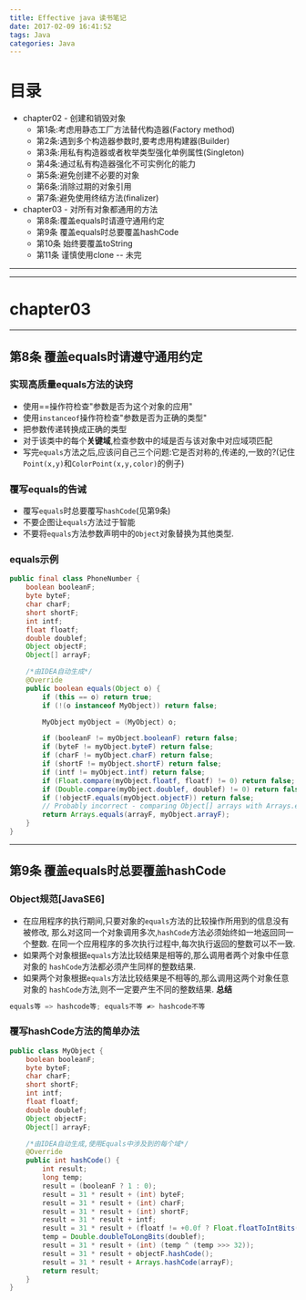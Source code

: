 ```yaml
---
title: Effective java 读书笔记
date: 2017-02-09 16:41:52
tags: Java
categories: Java
---
```


# 目录
* chapter02 -  创建和销毁对象
    * 第1条:考虑用静态工厂方法替代构造器(Factory method)
    * 第2条:遇到多个构造器参数时,要考虑用构建器(Builder)
    * 第3条:用私有构造器或者枚举类型强化单例属性(Singleton)
    * 第4条:通过私有构造器强化不可实例化的能力
    * 第5条:避免创建不必要的对象
    * 第6条:消除过期的对象引用
    * 第7条:避免使用终结方法(finalizer)
* chapter03 - 对所有对象都通用的方法
    * 第8条:覆盖equals时请遵守通用约定
    * 第9条 覆盖equals时总要覆盖hashCode
    * 第10条 始终要覆盖toString
    * 第11条 谨慎使用clone -- 未完
***
***
# chapter03
***
## 第8条 覆盖equals时请遵守通用约定

### 实现高质量equals方法的诀窍
* 使用==操作符检查"参数是否为这个对象的应用"
* 使用`instanceof`操作符检查"参数是否为正确的类型"
* 把参数传递转换成正确的类型
* 对于该类中的每个**关键域**,检查参数中的域是否与该对象中对应域项匹配
* 写完`equals`方法之后,应该问自己三个问题:它是否对称的,传递的,一致的?(记住`Point(x,y)`和`ColorPoint(x,y,color)`的例子)

### 覆写equals的告诫
* 覆写`equals`时总要覆写`hashCode`(见第9条)
* 不要企图让`equals`方法过于智能
* 不要将`equals`方法参数声明中的`Object`对象替换为其他类型.

### equals示例
```java
public final class PhoneNumber {
    boolean booleanF;
    byte byteF;
    char charF;
    short shortF;
    int intf;
    float floatf;
    double doublef;
    Object objectF;
    Object[] arrayF;

    /*由IDEA自动生成*/
    @Override
    public boolean equals(Object o) {
        if (this == o) return true;
        if (!(o instanceof MyObject)) return false;

        MyObject myObject = (MyObject) o;

        if (booleanF != myObject.booleanF) return false;
        if (byteF != myObject.byteF) return false;
        if (charF != myObject.charF) return false;
        if (shortF != myObject.shortF) return false;
        if (intf != myObject.intf) return false;
        if (Float.compare(myObject.floatf, floatf) != 0) return false;
        if (Double.compare(myObject.doublef, doublef) != 0) return false;
        if (!objectF.equals(myObject.objectF)) return false;
        // Probably incorrect - comparing Object[] arrays with Arrays.equals
        return Arrays.equals(arrayF, myObject.arrayF);
    }
}
```

***
## 第9条 覆盖equals时总要覆盖hashCode

### Object规范[JavaSE6]
* 在应用程序的执行期间,只要对象的`equals`方法的比较操作所用到的信息没有被修改,
那么对这同一个对象调用多次,`hashCode`方法必须始终如一地返回同一个整数.
在同一个应用程序的多次执行过程中,每次执行返回的整数可以不一致.
* 如果两个对象根据`equals`方法比较结果是相等的,那么调用者两个对象中任意对象的
`hashCode`方法都必须产生同样的整数结果.
* 如果两个对象根据`equals`方法比较结果是不相等的,那么调用这两个对象任意对象的
`hashCode`方法,则不一定要产生不同的整数结果.
**总结**
```java
equals等 => hashcode等; equals不等 ≠> hashcode不等
```

### 覆写hashCode方法的简单办法
```java
public class MyObject {
    boolean booleanF;
    byte byteF;
    char charF;
    short shortF;
    int intf;
    float floatf;
    double doublef;
    Object objectF;
    Object[] arrayF;

    /*由IDEA自动生成,使用Equals中涉及到的每个域*/
    @Override
    public int hashCode() {
        int result;
        long temp;
        result = (booleanF ? 1 : 0);
        result = 31 * result + (int) byteF;
        result = 31 * result + (int) charF;
        result = 31 * result + (int) shortF;
        result = 31 * result + intf;
        result = 31 * result + (floatf != +0.0f ? Float.floatToIntBits(floatf) : 0);
        temp = Double.doubleToLongBits(doublef);
        result = 31 * result + (int) (temp ^ (temp >>> 32));
        result = 31 * result + objectF.hashCode();
        result = 31 * result + Arrays.hashCode(arrayF);
        return result;
    }
}
```
